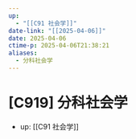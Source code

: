 ```yaml
---
up:
  - "[[C91 社会学]]"
date-link: "[[2025-04-06]]"
date: 2025-04-06
ctime-p: 2025-04-06T21:38:21
aliases:
  - 分科社会学
---
```


# [C919] 分科社会学

- up: [[C91 社会学]]
